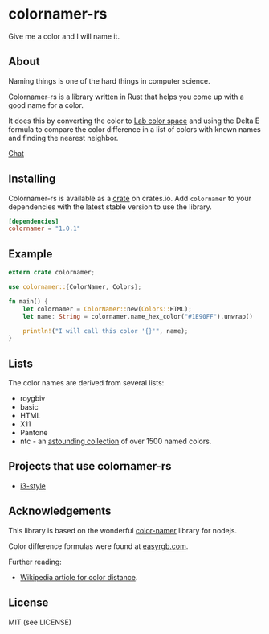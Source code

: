 # colornamer-rs

Give me a color and I will name it.

## About

Naming things is one of the hard things in computer science.

Colornamer-rs is a library written in Rust that helps you come up with a good name for a color.

It does this by converting the color to [Lab color space](https://en.wikipedia.org/wiki/Lab_color_space) and using the Delta E formula to compare the color difference in a list of colors with known names and finding the nearest neighbor.

[Chat](https://discord.gg/UdbXHVX)

## Installing

Colornamer-rs is available as a [crate](https://crates.io/crates/colornamer) on crates.io. Add `colornamer` to your dependencies with the latest stable version to use the library.

```toml
[dependencies]
colornamer = "1.0.1"
```

## Example

```rust
extern crate colornamer;

use colornamer::{ColorNamer, Colors};

fn main() {
    let colornamer = ColorNamer::new(Colors::HTML);
    let name: String = colornamer.name_hex_color("#1E90FF").unwrap()

    println!("I will call this color '{}'", name);
}
```

## Lists

The color names are derived from several lists:

* roygbiv
* basic
* HTML
* X11
* Pantone
* ntc - an [astounding collection](http://chir.ag/projects/ntc/) of over 1500 named colors.

## Projects that use colornamer-rs

* [i3-style](https://github.com/acrisci/i3-style)

## Acknowledgements

This library is based on the wonderful [color-namer](https://github.com/colorjs/color-namer) library for nodejs.

Color difference formulas were found at [easyrgb.com](http://www.easyrgb.com/en/math.php).

Further reading:

* [Wikipedia article for color distance](https://en.wikipedia.org/wiki/Color_difference).

## License

MIT (see LICENSE)
